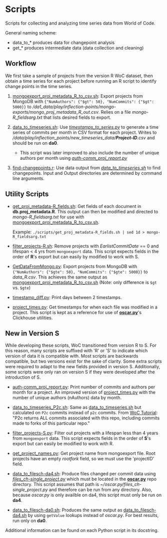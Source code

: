 # Scripts

Scripts for collecting and analyzing time series data from World of Code.

General naming scheme: 

- data_to_* produces data for changepoint analysis
- get_* produces intermediate data (data collection and cleaning)

## Workflow

We first take a sample of projects from the version R WoC dataset, then obtain a time series for each project before running an R script to identify change points in the time series.

1. [mongoexport_proj_metadata_R_to_csv.sh](mongoexport_proj_metadata_R_to_csv.sh): Export projects from MongoDB with `{"NumAuthors": {"$gt": 50}, "NumCommits": {"$gt": 5000}}` to _/da1_data/play/inflection-points/mongo-exports/mongo_proj_metadata_R_out.csv_. Relies on a file _mongo-R\_fieldsarg.txt_ that lists desired fields to export.

2. [data_to_timeseries.sh](data_to_timeseries.sh): Use _[timestamps_to_series.py](timestamps_to_series.py)_ to generate a time series of commits per month in CSV format for each project. Writes to _/data/play/inflection_points/new_timeseries_data/**Project-ID**.csv_ and should be run on __da0__.
     - This script was later improved to also include the number of unique authors per month using *[auth-comm_proj_report.py](auth-comm_proj_report.py)*

3. [find-changepoints.r](find-changepoints.r): Use data output from _[data_to_timeseries.sh](data_to_timeseries.sh)_ to find changepoints.
     Input and Output directories are determined by command line arguments.

## Utility Scripts

  - [get_proj_metadata-R_fields.sh](get_proj_metadata-R_fields.sh): Get fields of each document in __db.proj\_metadata.R__. This output can then be modified and directed to _mongo-R\_fieldsarg.txt_ for use with [mongoexport_proj_metadata_R_to_csv.sh](mongoexport_proj_metadata_R_to_csv.sh).
    
    Example: `./scripts/get_proj_metadata-R_fields.sh | sed 1d > mongo-R_fieldsarg.txt`
    
- [filter_projects-R.sh](filter_projects-R.sh): Remove projects with *EarlistCommitDate* == 0 and lifespan < 4 yrs from `mongoexport` data. This script expects fields in the order of **R**'s export but can easily by modified to work with S.

- [GetDataFromMongo.py](GetDataFromMongo.py): Export projects from MongoDB with `{"NumAuthors": {"$gte": 50}, "NumCommits": {"$gte": 5000}}` to _data\_R.csv_. This achieves the same output as [mongoexport_proj_metadata_R_to_csv.sh](mongoexport_proj_metadata_R_to_csv.sh) (Note: only difference is `$gt` vs. `$gte`)
    
- [timestamp_diff.py](timestamp_diff.py): Print days between 2 timestamps.

- [project_times.py](project_times.py): Get timestamps for when each file was modified in a project. This script is kept as a reference for use of __[oscar.py](https://github.com/ssc-oscar/oscar.py)__'s Clickhouse utilities.

## New in Version S

While developing these scripts, WoC transitioned from version R to S. For this reason, many scripts are suffixed with 'R' or 'S' to indicate which version of data it is compatible with. Most scripts are backwards compatible, but two versions exist for the sake of clarity. Some extra scripts were required to adapt to the new fields provided in version S. Additionally, some scripts were only ran on version S if they were developed after the introduction of S.

- [auth-comm_proj_report.py](auth-comm_proj_report.py): Print number of commits and authors per month for a project. An improved version of  [project_times.py](project_times.py) with the number of unique authors (nAuthors) data by month.

- [data_to_timeseries_P2c.sh](data_to_timeseries_P2c.sh): Same as [data_to_timeseries.sh](data_to_timeseries.sh) but calculated on `P2c` commits instead of `p2c` commits. From [WoC Tutorial](https://github.com/woc-hack/tutorial): "P2c returns ALL commits associated with this repo, including commits made to forks of this particular repo."

- [filter_projects-S.py](filter_projects-S.py): Filter out projects with a lifespan less than 4 years from `mongoexport` data. This script expects fields in the order of **S**'s export but can easily be modified to work with R.

- [get_project_names.py](get_project_names.py): Get project name from mongoexport file. Root projects have an empty *rootfork* field, so we must use the 'projectID' field.

- [data_to_filesch-da4.sh](data_to_filesch-da4.sh): Produce files changed per commit data using *[files_ch-single_project.py](files_ch-single_project.py)* which must be located in the [**oscar.py**](https://github.com/ssc-oscar/oscar.py) repo directory. This script assumes that path is *~/oscar.py/files_ch-single_project.py* and therefore can be run from any directory. Also, because *oscar.py* is only availble on da4, this script must only be run on **da4**.

- [data_to_filesch-da0.sh](data_to_filesch-da0.sh): Produces the same output as [data_to_filesch-da4.sh](data_to_filesch-da4.sh) by using `getValue` lookups instead of *oscar.py*. For best results, run only on **da0**.

Additional information can be found on each Python script in its docstring.
